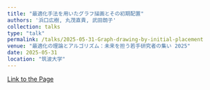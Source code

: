 ```yaml
---
title: "最適化手法を用いたグラフ描画とその初期配置"
authors: '浜口広樹, 丸茂直貴, 武田朗子'
collection: talks
type: "talk"
permalink: /talks/2025-05-31-Graph-drawing-by-initial-placement
venue: "最適化の理論とアルゴリズム：未来を担う若手研究者の集い 2025"
date: 2025-05-31
location: "筑波大学"
---
```


[Link to the Page](https://orsj.org/raota/#tsukuba25)
